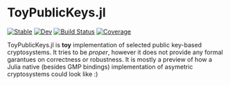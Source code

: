 # ToyPublicKeys.jl

[![Stable](https://img.shields.io/badge/docs-stable-blue.svg)](https://NegaScout.github.io/ToyPublicKeys.jl/stable/)
[![Dev](https://img.shields.io/badge/docs-dev-blue.svg)](https://NegaScout.github.io/ToyPublicKeys.jl/dev/)
[![Build Status](https://github.com/NegaScout/ToyPublicKeys.jl/actions/workflows/CI.yml/badge.svg?branch=main)](https://github.com/NegaScout/ToyPublicKeys.jl/actions/workflows/CI.yml?query=branch%3Amain)
[![Coverage](https://codecov.io/gh/NegaScout/ToyPublicKeys.jl/branch/main/graph/badge.svg)](https://codecov.io/gh/NegaScout/ToyPublicKeys.jl)

ToyPublicKeys.jl is **toy** implementation of selected public key-based cryptosystems. It tries to be *proper*, however it does not provide any formal garantues on correctness or robustness. It is mostly a preview of how a Julia native (besides GMP bindings) implementation of asymetric cryptosystems could look like :)
